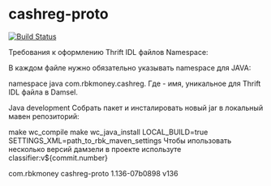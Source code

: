 # cashreg-proto


[![Build Status](http://ci.rbkmoney.com/buildStatus/icon?job=rbkmoney_private/cashreg-proto/master)](http://ci.rbkmoney.com/job/rbkmoney_private/job/cashreg-proto/job/master/)


Требования к оформлению Thrift IDL файлов
Namespace:

В каждом файле нужно обязательно указывать namespace для JAVA:

  namespace java com.rbkmoney.cashreg.<name>
Где <name> - имя, уникальное для Thrift IDL файлa в Damsel.

Java development
Собрать пакет и инсталировать новый jar в локальный мавен репозиторий:

make wc_compile
make wc_java_install LOCAL_BUILD=true SETTINGS_XML=path_to_rbk_maven_settings
Чтобы ипользовать несколько версий дамзели в проекте используте classifier:v${commit.number}

<dependency>
    <groupId>com.rbkmoney</groupId>
    <artifactId>cashreg-proto</artifactId>
    <version>1.136-07b0898</version>
    <classifier>v136</classifier>
</dependency>
